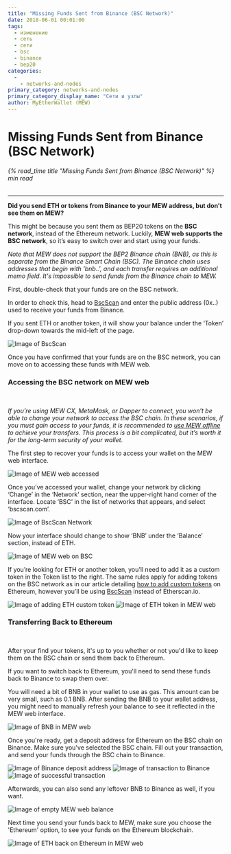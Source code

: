 ```yaml
---
title: "Missing Funds Sent from Binance (BSC Network)"
date: 2018-06-01 00:01:00
tags:
  - изменение
  - сеть
  - сети
  - bsc
  - binance
  - bep20
categories:
  - 
    - networks-and-nodes
primary_category: networks-and-nodes
primary_category_display_name: "Сети и узлы"
author: MyEtherWallet (MEW)
---
```


# **Missing Funds Sent from Binance (BSC Network)**

###### {% read_time title "Missing Funds Sent from Binance (BSC Network)" %} min read

* * *

**Did you send ETH or tokens from Binance to your MEW address, but don’t see them on MEW?**

This might be because you sent them as BEP20 tokens on the **BSC network**, instead of the Ethereum network. Luckily, **MEW web supports the BSC network**, so it’s easy to switch over and start using your funds.

_Note that MEW does not support the BEP2 Binance chain (BNB), as this is separate from the Binance Smart Chain (BSC). The Binance chain uses addresses that begin with 'bnb..', and each transfer requires an additional memo field. It's impossible to send funds from the Binance chain to MEW._

First, double-check that your funds are on the BSC network.

In order to check this, head to [BscScan][bscscan] and enter the public address (0x..) used to receive your funds from Binance.

If you sent ETH or another token, it will show your balance under the ‘Token’ drop-down towards the mid-left of the page.

<img src="/images/posts/transactions/bsc2.png" alt="Image of BscScan" style="max-width: 110%;" />

Once you have confirmed that your funds are on the BSC network, you can move on to accessing these funds with MEW web.

### **Accessing the BSC network on MEW web**

<br>

_If you’re using MEW CX, MetaMask, or Dapper to connect, you won’t be able to change your network to access the BSC chain. In these scenarios, if you must gain access to your funds, it is recommended to [use MEW offline][offline] to achieve your transfers. This process is a bit complicated, but it’s worth it for the long-term security of your wallet._

The first step to recover your funds is to access your wallet on the MEW web interface.

<img src="/images/posts/transactions/bsc3.png" alt="Image of MEW web accessed" style="max-width: 110%;" />

Once you’ve accessed your wallet, change your network by clicking ‘Change’ in the ‘Network’ section, near the upper-right hand corner of the interface. Locate ‘BSC’ in the list of networks that appears, and select ‘bscscan.com’.

<img src="/images/posts/transactions/bsc4.png" alt="Image of BscScan Network" style="max-width: 120%;" />

Now your interface should change to show ‘BNB’ under the ‘Balance’ section, instead of ETH.

<img src="/images/posts/transactions/bsc5.png" alt="Image of MEW web on BSC" style="max-width: 110%;" />

If you’re looking for ETH or another token, you’ll need to add it as a custom token in the Token list to the right. The same rules apply for adding tokens on the BSC network as in our article detailing [how to add custom tokens][custom] on Ethereum, however you’ll be using [BscScan][bscscan] instead of Etherscan.io.

<img src="/images/posts/transactions/bsc6.png" alt="Image of adding ETH custom token" style="max-width: 120%;" />

<img src="/images/posts/transactions/bsc7.png" alt="Image of ETH token in MEW web" style="max-width: 120%;" />

### **Transferring Back to Ethereum**

<br>

After your find your tokens, it's up to you whether or not you'd like to keep them on the BSC chain or send them back to Ethereum.

If you want to switch back to Ethereum, you'll need to send these funds back to Binance to swap them over.

You will need a bit of BNB in your wallet to use as gas. This amount can be very small, such as 0.1 BNB. After sending the BNB to your wallet address, you might need to manually refresh your balance to see it reflected in the MEW web interface.

<img src="/images/posts/transactions/bsc8.png" alt="Image of BNB in MEW web" style="max-width: 110%;" />

Once you're ready, get a deposit address for Ethereum on the BSC chain on Binance. Make sure you've selected the BSC chain. Fill out your transaction, and send your funds through the BSC chain to Binance.

<img src="/images/posts/transactions/bsc9.png" alt="Image of Binance deposit address" style="max-width: 120%;" />

<img src="/images/posts/transactions/bsc10.png" alt="Image of transaction to Binance" style="max-width: 110%;" />

<img src="/images/posts/transactions/bsc11.png" alt="Image of successful transaction" style="max-width: 120%;" />

Afterwards, you can also send any leftover BNB to Binance as well, if you want.

<img src="/images/posts/transactions/bsc12.png" alt="Image of empty MEW web balance" style="max-width: 110%;" />

Next time you send your funds back to MEW, make sure you choose the 'Ethereum' option, to see your funds on the Ethereum blockchain.

<img src="/images/posts/transactions/bsc13.png" alt="Image of ETH back on Ethereum in MEW web" style="max-width: 110%;" />

[bscscan]: https://www.bscscan.com/

[offline]: /@@@@@@/offline/using-mew-offline/

[custom]: /@@@@@@/tokens/how-to-add-custom-token/

